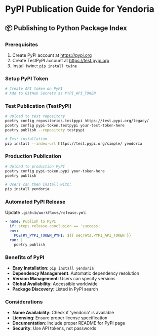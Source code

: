 # PyPI Publication Guide for Yendoria

## 📦 Publishing to Python Package Index

### Prerequisites
1. Create PyPI account at https://pypi.org
2. Create TestPyPI account at https://test.pypi.org
3. Install twine: `pip install twine`

### Setup PyPI Token
```bash
# Create API token on PyPI
# Add to GitHub Secrets as PYPI_API_TOKEN
```

### Test Publication (TestPyPI)
```bash
# Upload to test repository
poetry config repositories.testpypi https://test.pypi.org/legacy/
poetry config pypi-token.testpypi your-test-token-here
poetry publish --repository testpypi

# Test installation
pip install --index-url https://test.pypi.org/simple/ yendoria
```

### Production Publication
```bash
# Upload to production PyPI
poetry config pypi-token.pypi your-token-here
poetry publish

# Users can then install with:
pip install yendoria
```

### Automated PyPI Release
Update `.github/workflows/release.yml`:

```yaml
- name: Publish to PyPI
  if: steps.release.conclusion == 'success'
  env:
    POETRY_PYPI_TOKEN_PYPI: ${{ secrets.PYPI_API_TOKEN }}
  run: |
    poetry publish
```

### Benefits of PyPI
- **Easy Installation**: `pip install yendoria`
- **Dependency Management**: Automatic dependency resolution
- **Version Management**: Users can specify versions
- **Global Availability**: Accessible worldwide
- **Package Discovery**: Listed in PyPI search

### Considerations
- **Name Availability**: Check if 'yendoria' is available
- **Licensing**: Ensure proper license specification
- **Documentation**: Include proper README for PyPI page
- **Security**: Use API tokens, not passwords
